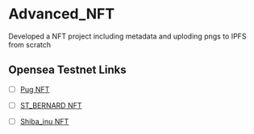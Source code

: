 # Advanced_NFT
Developed a NFT project including metadata and uploding pngs to IPFS from scratch

## Opensea Testnet Links

+ [ ] [Pug NFT](https://testnets.opensea.io/assets/0x2d51F8cf7C5551f0f7C2172b9C166f5b832a746C/0)

+ [ ] [ST_BERNARD NFT](https://testnets.opensea.io/assets/0x2d51F8cf7C5551f0f7C2172b9C166f5b832a746C/1)

+ [ ] [Shiba_inu NFT](https://testnets.opensea.io/assets/0x2d51F8cf7C5551f0f7C2172b9C166f5b832a746C/2)

